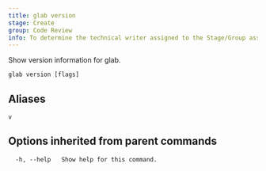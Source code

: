 ```yaml
---
title: glab version
stage: Create
group: Code Review
info: To determine the technical writer assigned to the Stage/Group associated with this page, see https://about.gitlab.com/handbook/product/ux/technical-writing/#assignments
---
```


<!--
This documentation is auto generated by a script.
Please do not edit this file directly. Run `make gen-docs` instead.
-->

Show version information for glab.

```plaintext
glab version [flags]
```

## Aliases

```plaintext
v
```

## Options inherited from parent commands

```plaintext
  -h, --help   Show help for this command.
```
